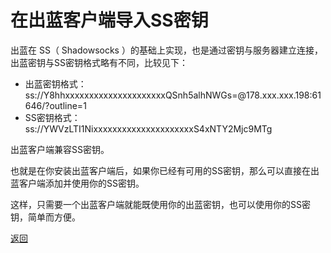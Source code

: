 # 在出蓝客户端导入SS密钥

出蓝在 SS（ Shadowsocks ）的基础上实现，也是通过密钥与服务器建立连接，出蓝密钥与SS密钥格式略有不同，比较见下：

- 出蓝密钥格式：ss://Y8hhxxxxxxxxxxxxxxxxxxxxxQSnh5alhNWGs=@178.xxx.xxx.198:61646/?outline=1
- SS密钥格式：ss://YWVzLTI1NixxxxxxxxxxxxxxxxxxxxxS4xNTY2Mjc9MTg

出蓝客户端兼容SS密钥。

也就是在你安装出蓝客户端后，如果你已经有可用的SS密钥，那么可以直接在出蓝客户端添加并使用你的SS密钥。

这样，只需要一个出蓝客户端就能既使用你的出蓝密钥，也可以使用你的SS密钥，简单而方便。

<a href="https://wgredlong.github.io/">返回</a>
